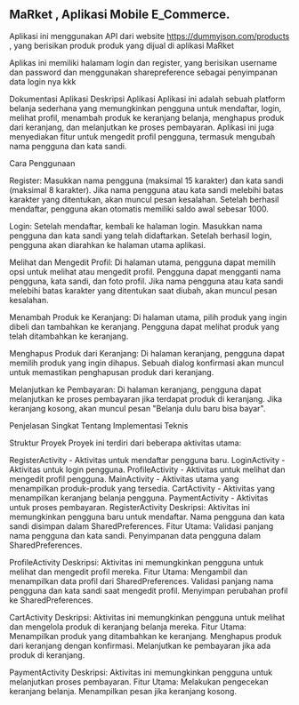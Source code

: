 ## MaRket , Aplikasi Mobile E_Commerce.

Aplikasi ini menggunakan API dari website https://dummyjson.com/products , yang berisikan produk produk yang dijual di aplikasi MaRket

Aplikas ini memiliki halamam login dan register, yang berisikan username dan password dan menggunakan sharepreference sebagai penyimpanan data login nya 
kkk


Dokumentasi Aplikasi
Deskripsi Aplikasi
Aplikasi ini adalah sebuah platform belanja sederhana yang memungkinkan pengguna untuk mendaftar, login, melihat profil, menambah produk ke keranjang belanja, menghapus produk dari keranjang, dan melanjutkan ke proses pembayaran. Aplikasi ini juga menyediakan fitur untuk mengedit profil pengguna, termasuk mengubah nama pengguna dan kata sandi.


Cara Penggunaan

Register:
Masukkan nama pengguna (maksimal 15 karakter) dan kata sandi (maksimal 8 karakter).
Jika nama pengguna atau kata sandi melebihi batas karakter yang ditentukan, akan muncul pesan kesalahan.
Setelah berhasil mendaftar, pengguna akan otomatis memiliki saldo awal sebesar 1000.

Login:
Setelah mendaftar, kembali ke halaman login.
Masukkan nama pengguna dan kata sandi yang telah didaftarkan.
Setelah berhasil login, pengguna akan diarahkan ke halaman utama aplikasi.

Melihat dan Mengedit Profil:
Di halaman utama, pengguna dapat memilih opsi untuk melihat atau mengedit profil.
Pengguna dapat mengganti nama pengguna, kata sandi, dan foto profil.
Jika nama pengguna atau kata sandi melebihi batas karakter yang ditentukan saat diubah, akan muncul pesan kesalahan.

Menambah Produk ke Keranjang:
Di halaman utama, pilih produk yang ingin dibeli dan tambahkan ke keranjang.
Pengguna dapat melihat produk yang telah ditambahkan ke keranjang.

Menghapus Produk dari Keranjang:
Di halaman keranjang, pengguna dapat memilih produk yang ingin dihapus.
Sebuah dialog konfirmasi akan muncul untuk memastikan penghapusan produk dari keranjang.

Melanjutkan ke Pembayaran:
Di halaman keranjang, pengguna dapat melanjutkan ke proses pembayaran jika terdapat produk di keranjang.
Jika keranjang kosong, akan muncul pesan "Belanja dulu baru bisa bayar".


Penjelasan Singkat Tentang Implementasi Teknis

Struktur Proyek
Proyek ini terdiri dari beberapa aktivitas utama:

RegisterActivity - Aktivitas untuk mendaftar pengguna baru.
LoginActivity - Aktivitas untuk login pengguna.
ProfileActivity - Aktivitas untuk melihat dan mengedit profil pengguna.
MainActivity - Aktivitas utama yang menampilkan produk-produk yang tersedia.
CartActivity - Aktivitas yang menampilkan keranjang belanja pengguna.
PaymentActivity - Aktivitas untuk proses pembayaran.
RegisterActivity
Deskripsi: Aktivitas ini memungkinkan pengguna baru untuk mendaftar. Nama pengguna dan kata sandi disimpan dalam SharedPreferences.
Fitur Utama:
Validasi panjang nama pengguna dan kata sandi.
Penyimpanan data pengguna dalam SharedPreferences.

ProfileActivity
Deskripsi: Aktivitas ini memungkinkan pengguna untuk melihat dan mengedit profil mereka.
Fitur Utama:
Mengambil dan menampilkan data profil dari SharedPreferences.
Validasi panjang nama pengguna dan kata sandi saat mengedit profil.
Menyimpan perubahan profil ke SharedPreferences.

CartActivity
Deskripsi: Aktivitas ini memungkinkan pengguna untuk melihat dan mengelola produk di keranjang belanja mereka.
Fitur Utama:
Menampilkan produk yang ditambahkan ke keranjang.
Menghapus produk dari keranjang dengan konfirmasi.
Melanjutkan ke pembayaran jika ada produk di keranjang.

PaymentActivity
Deskripsi: Aktivitas ini memungkinkan pengguna untuk melanjutkan proses pembayaran.
Fitur Utama:
Melakukan pengecekan keranjang belanja.
Menampilkan pesan jika keranjang kosong.

